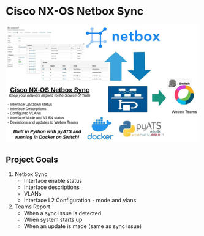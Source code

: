 # Cisco NX-OS Netbox Sync

![](resources/project_image.jpg)

<!-- ***Keep your network aligned to the Source of Truth***
 
- Interface Up/Down status
- Interface Descriptions
- Configured VLANs
- Interface Mode and VLAN status
- Deviations and updates to Webex Teams

**Built in Python with pyATS and running in Docker on Switch!**  -->

## Project Goals 

1. Netbox Sync 
    * Interface enable status 
    * Interface descriptions 
    * VLANs 
    * Interface L2 Configuration - mode and vlans 
1. Teams Report 
    * When a sync issue is detected 
    * When system starts up 
    * When an update is made (same as sync issue)
